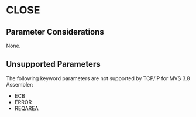 CLOSE
=====

Parameter Considerations
------------------------

None.

Unsupported Parameters
----------------------

The following keyword parameters are not supported by TCP/IP for MVS 3.8
Assembler:

-   ECB
-   ERROR
-   REQAREA
